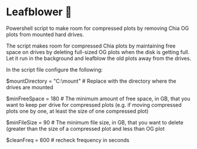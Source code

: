 # Leafblower 💨
Powershell script to make room for compressed plots by removing Chia OG plots from mounted hard drives.

The script makes room for compressed Chia plots by maintaining free space on drives by deleting full-sized OG plots when the disk is getting full. Let it run in the background and leafblow the old plots away from the drives.

In the script file configure the following:

$mountDirectory = "C:\mount" # Replace with the directory where the drives are mounted

$minFreeSpace = 180 # The minimum amount of free space, in GB, that you want to keep per drive for compressed plots (e.g. if moving compressed plots one by one, at least the size of one compressed plot)

$minFileSize = 90 # The minimum file size, in GB, that you want to delete (greater than the size of a compressed plot and less than OG plot

$cleanFreq = 600 # recheck frequency in seconds
